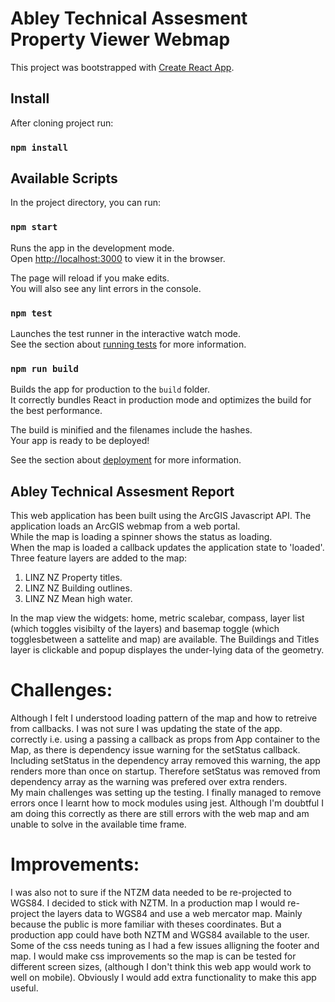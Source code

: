 # Abley Technical Assesment Property Viewer Webmap

This project was bootstrapped with [Create React App](https://github.com/facebook/create-react-app).

## Install

After cloning project run:

### `npm install`

## Available Scripts

In the project directory, you can run:

### `npm start`

Runs the app in the development mode.\
Open [http://localhost:3000](http://localhost:3000) to view it in the browser.

The page will reload if you make edits.\
You will also see any lint errors in the console.

### `npm test`

Launches the test runner in the interactive watch mode.\
See the section about [running tests](https://facebook.github.io/create-react-app/docs/running-tests) for more information.

### `npm run build`

Builds the app for production to the `build` folder.\
It correctly bundles React in production mode and optimizes the build for the best performance.

The build is minified and the filenames include the hashes.\
Your app is ready to be deployed!

See the section about [deployment](https://facebook.github.io/create-react-app/docs/deployment) for more information.

## Abley Technical Assesment Report

This web application has been built using the ArcGIS Javascript API. The application loads an ArcGIS webmap from a web portal.\
While the map is loading a spinner shows the status as loading.\
When the map is loaded a callback updates the application state to 'loaded'. Three feature layers are added to the map: 
1. LINZ NZ Property titles.
2. LINZ NZ Building outlines.
3. LINZ NZ Mean high water.

In the map view the widgets: home, metric scalebar, compass, layer list (which toggles visibilty of the layers) and basemap toggle 
(which togglesbetween a sattelite and map) are available.
The Buildings and Titles layer is clickable and popup displayes the under-lying data of the geometry.

# Challenges:

Although I felt I understood loading pattern of the map and how to retreive from callbacks. I was not sure I was updating the state of the app.\
correctly i.e. using a passing a callback as props from App container to the Map, as there is dependency issue warning for the setStatus callback.\
Including setStatus in the dependency array removed this warning, the app renders more than once on startup. Therefore setStatus was removed from dependency 
array as the warning was prefered over extra renders.  
My main challenges was setting up the testing. I finally managed to remove errors once I learnt how to mock modules using jest. Although I'm 
doubtful I am doing this correctly as there are still errors with the web map and am unable to solve in the available time frame. 

# Improvements:
I was also not to sure if the NTZM data needed to be re-projected to WGS84. I decided to stick with NZTM. In a production map I would re-project the
layers data to WGS84 and use a web mercator map. Mainly because the public is more familiar with theses coordinates. But a production app could have both 
NZTM and WGS84 available to the user.
Some of the css needs tuning as I had a few issues alligning the footer and map. I would make css improvements so the map is can be tested for different
screen sizes, (although I don't think this web app would work to well on mobile). Obviously I would add extra functionality to make this app useful.
